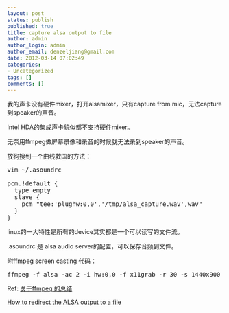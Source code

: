 ```yaml
---
layout: post
status: publish
published: true
title: capture alsa output to file
author: admin
author_login: admin
author_email: denzeljiang@gmail.com
date: 2012-03-14 07:02:49
categories:
- Uncategorized
tags: []
comments: []
---
```

我的声卡没有硬件mixer，打开alsamixer，只有capture from mic，无法capture到speaker的声音。

Intel HDA的集成声卡貌似都不支持硬件mixer。

无奈用ffmpeg做屏幕录像和录音的时候就无法录到speaker的声音。

放狗搜到一个曲线救国的方法：
<pre class="brush:shell">vim ~/.asoundrc

pcm.!default {
  type empty
  slave {
    pcm "tee:'plughw:0,0','/tmp/alsa_capture.wav',wav"
  }
}</pre>
linux的一大特性是所有的device其实都是一个可以读写的文件流。

.asoundrc 是 alsa audio server的配置，可以保存音频到文件。

附ffmpeg screen casting 代码：
<pre class="brush:shell">ffmpeg -f alsa -ac 2 -i hw:0,0 -f x11grab -r 30 -s 1440x900 -i 0:0+0,0 -acodec ppcm_s16le -vcodec libx264 -preset ultrafast -threads 0 output.mkv</pre>
Ref:
<a href="http://blog.csdn.net/jixiuffff/article/details/5709976" target="_blank"> 关于ffmpeg 的总结</a>

<a href="http://www.swview.org/node/213" target="_blank"> How to redirect the ALSA output to a file</a>
